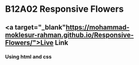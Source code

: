 # B12A02 Responsive Flowers

## <a target="_blank"https://mohammad-moklesur-rahman.github.io/Responsive-Flowers/">Live Link</a>

### Using html and css
